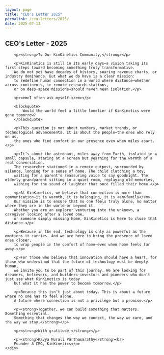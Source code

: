 ```yaml
---
layout: page
title: "CEO's Letter 2025"
permalink: /ceo-letters/2025/
date: 2025-07-13
---
```


<section id='ceo-letter' class='text-center'>
    <div class='container'>
        <h2 class='section-heading'>CEO's Letter - 2025</h2>
        
        <p><strong>To Our KinKinetics Community,</strong></p>

        <p>KinKinetics is still in its early days—a vision taking its first steps toward becoming something truly transformative. 
        We do not yet have decades of history, soaring revenue charts, or industry dominance. But what we do have is a clear mission: 
        to redefine human connection in a world where distance—whether across continents, in remote research stations, 
        or on deep-space missions—should never mean isolation.</p>

        <p><em>I often ask myself:</em></p>

        <blockquote>
            Would the world feel a little lonelier if KinKinetics were gone tomorrow?
        </blockquote>

        <p>This question is not about numbers, market trends, or technological advancements. It is about the people—the ones who rely on us, 
        the ones who find comfort in our presence even when miles apart.</p>

        <p>It’s about the astronaut, miles away from Earth, isolated in a small capsule, staring at a screen but yearning for the warmth of a real conversation. 
        The researcher stationed in a remote outpost, surrounded by silence, longing for a sense of home. The child clutching a toy, 
        waiting for a parent's reassuring voice to say goodnight. The elderly grandparent sitting in a quiet room, replaying old memories, 
        wishing for the sound of laughter that once filled their home.</p>

        <p>At KinKinetics, we believe that connection is more than communication—it is warmth, it is belonging, it is <em>family</em>. 
        Our mission is to ensure that no one feels truly alone, no matter where they are in the world—or beyond it. 
        Whether you are an explorer venturing into the unknown, a caregiver looking after a loved one, 
        or someone simply missing home, KinKinetics is here to close that distance.</p>

        <p>Because in the end, technology is only as powerful as the emotions it carries. And we are here to bring the presence of loved ones closer, 
        to wrap people in the comfort of home—even when home feels far away.</p>

        <p>For those who believe that innovation should have a heart, for those who understand that the future of technology must be deeply human, 
        we invite you to be part of this journey. We are looking for dreamers, believers, and builders—investors and pioneers who don’t just see what KinKinetics is today 
        but what it has the power to become tomorrow.</p>

        <p>Because this isn’t just about today. This is about a future where no one has to feel alone. 
        A future where connection is not a privilege but a promise.</p>

        <p><strong>Together, we can build something that matters. Something essential. 
        Something that changes the way we connect, the way we care, and the way we stay.</strong></p>

        <p><strong>With gratitude,</strong></p>

        <p><strong>Kavya Murali Parthasarathy</strong><br>
        Founder & CEO, KinKinetics</p>
    </div>
</section>

